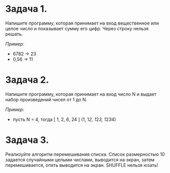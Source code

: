 # Задача 1. 
Напишите программу, которая принимает на вход вещественное или целое число и показывает сумму его цифр. Через строку нельзя решать.

*Пример:*

- 6782 -> 23
- 0,56 -> 11

# Задача 2. 
Напишите программу, которая принимает на вход число N и выдает набор произведений чисел от 1 до N.

*Пример:*

- пусть N = 4, тогда [ 1, 2, 6, 24 ] (1, 1*2, 1*2*3, 1*2*3*4)

# Задача 3. 
Реализуйте алгоритм перемешивания списка. Список размерностью 10 задается случайными целыми числами, выводится на экран, затем перемешивается, опять выводится на экран. SHUFFLE нельзя юзать!
